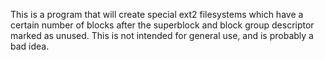 This is a program that will create special ext2 filesystems which have
a certain number of blocks after the superblock and block group
descriptor marked as unused. This is not intended for general use, and
is probably a bad idea.
